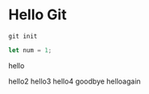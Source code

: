 # Hello Git

``git init``

```javascript
let num = 1;
```

hello

hello2
hello3
hello4
goodbye
helloagain